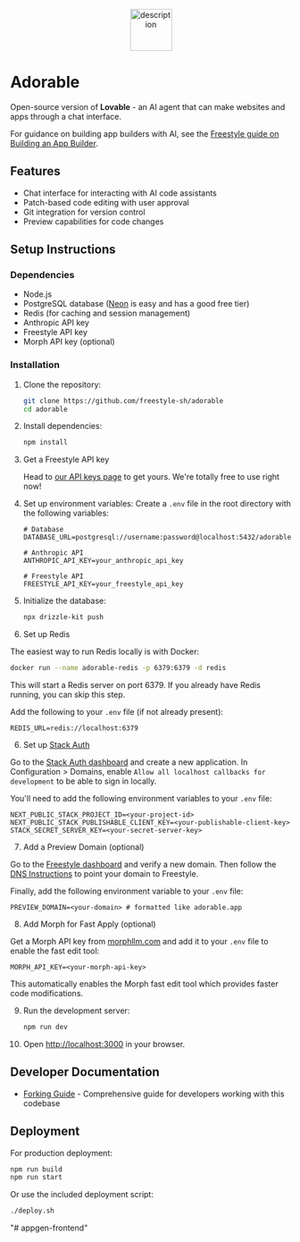 <p align="center">
  <img src="icon.png" alt="description" width="75">
</p>

# Adorable

Open-source version of **Lovable** - an AI agent that can make websites and apps through a chat interface.

For guidance on building app builders with AI, see the [Freestyle guide on Building an App Builder](https://docs.freestyle.sh/guides/app-builder).

## Features

- Chat interface for interacting with AI code assistants
- Patch-based code editing with user approval
- Git integration for version control
- Preview capabilities for code changes

## Setup Instructions

### Dependencies

- Node.js
- PostgreSQL database ([Neon](https://neon.tech) is easy and has a good free tier)
- Redis (for caching and session management)
- Anthropic API key
- Freestyle API key
- Morph API key (optional)

### Installation

1. Clone the repository:

   ```bash
   git clone https://github.com/freestyle-sh/adorable
   cd adorable
   ```

2. Install dependencies:

   ```bash
   npm install
   ```

3. Get a Freestyle API key

   Head to [our API keys page](https://admin.freestyle.sh/dashboard/api-tokens) to get yours. We're totally free to use right now!

4. Set up environment variables:
   Create a `.env` file in the root directory with the following variables:

   ```
   # Database
   DATABASE_URL=postgresql://username:password@localhost:5432/adorable

   # Anthropic API
   ANTHROPIC_API_KEY=your_anthropic_api_key

   # Freestyle API
   FREESTYLE_API_KEY=your_freestyle_api_key
   ```

5. Initialize the database:

   ```bash
   npx drizzle-kit push
   ```

6. Set up Redis

The easiest way to run Redis locally is with Docker:

```bash
docker run --name adorable-redis -p 6379:6379 -d redis
```

This will start a Redis server on port 6379. If you already have Redis running, you can skip this step.

Add the following to your `.env` file (if not already present):

```env
REDIS_URL=redis://localhost:6379
```

6. Set up [Stack Auth](https://stack-auth.com)

Go to the [Stack Auth dashboard](https://app.stack-auth.com) and create a new application. In Configuration > Domains, enable `Allow all localhost callbacks for development` to be able to sign in locally.

You'll need to add the following environment variables to your `.env` file:

```env
NEXT_PUBLIC_STACK_PROJECT_ID=<your-project-id>
NEXT_PUBLIC_STACK_PUBLISHABLE_CLIENT_KEY=<your-publishable-client-key>
STACK_SECRET_SERVER_KEY=<your-secret-server-key>
```

7. Add a Preview Domain (optional)

Go to the [Freestyle dashboard](https://admin.freestyle.sh/dashboard/domains) and verify a new domain. Then follow the [DNS Instructions](https://docs.freestyle.sh/web/deploy-to-custom-domain) to point your domain to Freestyle.

Finally, add the following environment variable to your `.env` file:

```env
PREVIEW_DOMAIN=<your-domain> # formatted like adorable.app
```

8. Add Morph for Fast Apply (optional)

Get a Morph API key from [morphllm.com](https://morphllm.com) and add it to your `.env` file to enable the fast edit tool:

```env
MORPH_API_KEY=<your-morph-api-key>
```

This automatically enables the Morph fast edit tool which provides faster code modifications.

9. Run the development server:

   ```bash
   npm run dev
   ```

10. Open [http://localhost:3000](http://localhost:3000) in your browser.

## Developer Documentation

- [Forking Guide](./docs/forking.md) - Comprehensive guide for developers working with this codebase

## Deployment

For production deployment:

```bash
npm run build
npm run start
```

Or use the included deployment script:

```bash
./deploy.sh
```
"# appgen-frontend" 
